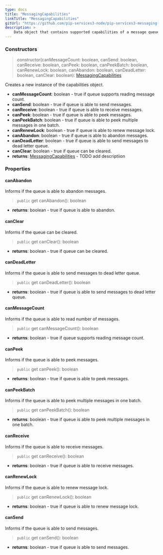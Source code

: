 ```yaml
---
type: docs
title: "MessagingCapabilities"
linkTitle: "MessagingCapabilities"
gitUrl: "https://github.com/pip-services3-node/pip-services3-messaging-node"
description: >
    Data object that contains supported capabilities of a message queue. If certain capability is not supported a queue will throw NotImplemented exception.
---
```



### Constructors

> constructor(canMessageCount: boolean, canSend: boolean, canReceive: boolean, canPeek: boolean, canPeekBatch: boolean, canRenewLock: boolean, canAbandon: boolean, canDeadLetter: boolean, canClear: boolean): [MessagingCapabilities]()

Creates a new instance of the capabilities object.

- **canMessageCount**: boolean - true if queue supports reading message count.
- **canSend**: boolean - true if queue is able to send messages.
- **canReceive**: boolean - true if queue is able to receive messages.
- **canPeek**: boolean - true if queue is able to peek messages.
- **canPeekBatch**: boolean - true if queue is able to peek multiple messages in one batch.
- **canRenewLock**: boolean - true if queue is able to renew message lock.
- **canAbandon**: boolean - true if queue is able to abandon messages.
- **canDeadLetter**: boolean - true if queue is able to send messages to dead letter queue.
- **canClear**: boolean - true if queue can be cleared.
- **returns**: [MessagingCapabilities]() - TODO add descriptiion


### Properties


#### canAbandon
Informs if the queue is able to abandon messages.

> `public` get canAbandon(): boolean

- **returns**: boolean - true if queue is able to abandon.


#### canClear
Informs if the queue can be cleared.

> `public` get canClear(): boolean

- **returns**: boolean - true if queue can be cleared.


#### canDeadLetter
Informs if the queue is able to send messages to dead letter queue.

> `public` get canDeadLetter(): boolean

- **returns**: boolean - true if queue is able to send messages to dead letter queue.


#### canMessageCount
Informs if the queue is able to read number of messages.

> `public` get canMessageCount(): boolean

- **returns**: boolean - true if queue supports reading message count.


#### canPeek
Informs if the queue is able to peek messages.

> `public` get canPeek(): boolean

- **returns**: boolean - true if queue is able to peek messages.


#### canPeekBatch
Informs if the queue is able to peek multiple messages in one batch.

> `public` get canPeekBatch(): boolean

- **returns**: boolean - true if queue is able to peek multiple messages in one batch.


#### canReceive
Informs if the queue is able to receive messages.

> `public` get canReceive(): boolean

- **returns**: boolean - true if queue is able to receive messages.


#### canRenewLock
Informs if the queue is able to renew message lock.

> `public` get canRenewLock(): boolean

- **returns**: boolean - true if queue is able to renew message lock.


#### canSend
Informs if the queue is able to send messages.

> `public` get canSend(): boolean

- **returns**: boolean - true if queue is able to send messages.